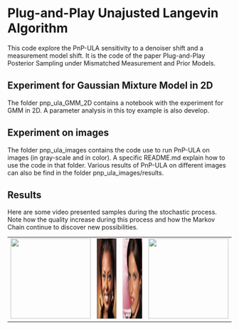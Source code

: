 # Plug-and-Play Unajusted Langevin Algorithm 

This code explore the PnP-ULA sensitivity to a denoiser shift and a measurement model shift. It is the code of the paper Plug-and-Play Posterior Sampling under Mismatched Measurement and Prior Models.

## Experiment for Gaussian Mixture Model in 2D

The folder pnp_ula_GMM_2D contains a notebook with the experiment for GMM in 2D. A parameter analysis in this toy example is also develop.

## Experiment on images

The folder pnp_ula_images contains the code use to run PnP-ULA on images (in gray-scale and in color). A specific README.md explain how to use the code in that folder. Various results of PnP-ULA on different images can also be find in the folder pnp_ula_images/results.

## Results

Here are some video presented samples during the stochastic process. Note how the quality increase during this process and how the Markov Chain continue to discover new possibilities.

<table>
  <tr>
    <td><img src="pnp_ula_images/results/result_gray/simpson_nb512/simpson_gif.gif" width="180" height="180" /></td>
    <td><img src="pnp_ula_images/results/result_rgb/woman02/woman_2_gif.gif" width="180" height="180" /></td>
    <td><img src="pnp_ula_images/results/result_rgb/woman03/woman_3_gif.gif" width="180" height="180" /></td>
    <td><img src="pnp_ula_images/results/result_rgb/castle/castle_gif.gif" width="180" height="180" /></td>
  </tr>
</table>
